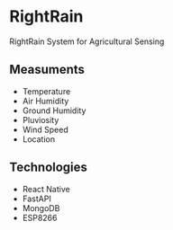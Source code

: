 # RightRain

RightRain System for Agricultural Sensing

## Measuments
- Temperature
- Air Humidity
- Ground Humidity
- Pluviosity
- Wind Speed
- Location

## Technologies
- React Native
- FastAPI
- MongoDB
- ESP8266
